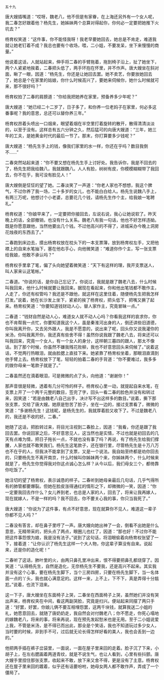     五十九 

   唐大嫂插嘴道：“哎呀，魏老八，他不但是有家眷，在上海还另外有一个女人呢，我二春怎好跟着他？杨先生，她姊妹两个总算对得起你，你何必一定要把她推下火坑去？”

   杨育权笑道：“这件事，你不能怪我呀！我老早要她回去，她总是不肯走，难道我就让她老钉着不成？我总也要有个收场，喂，二小姐，不要发呆，坐下来慢慢的商量。”

   他说着这话，人就站起来，伸手将二春的手臂拖着，拖到椅子沿上，扯了她坐下，两个人紧紧地挨着，二春把头低了，两手环抱在怀里，并不作声。唐大嫂坐在斜对面，瞅了一眼，因道：“杨先生，你还是让她回去罢。她不卖艺，你要放她回去了，她总是个在家里的姑娘，你什么时候高兴了，要她来伺候你，她什么时候就可来，那不很好吗？”

   杨育权拍了二春的肩膀道：“你给我把她养在家里，预备养多少年呢？”

   唐大嫂道：“她已经二十二岁了，日子多了，和你养一位老妈子在家里，何必多这番事呢？我的意思，总还可以替你养三年。”

   杨育权昂着头喷出一口烟来，眼望着烟在半空里打着旋转的散开，散得清清淡淡的，以至于没有。这样总有五六分钟之久，然后猛可的向唐大嫂道：“三年，她三年的工夫，是她黄金时代的最后一节了。那末，你打算要多少钱呢？”

   唐大嫂道：“杨先生手上的钱，像我们家里的水一样，你还在乎吗？数目我倒不……”

   二春突然站起来道：“你不要又想在杨先生手上讨好处。我告诉你，我是不回去的了，杨先生把我给魏八，我就跟魏八。人人有脸，树树有皮，你模模糊糊带了我回去，你不在乎，我可没有脸见人！”

   唐大嫂倒是怔怔的望了她。二春淡笑了一声道：“你老人家也不想想，我这个脾气，不过你养了我一场，二十多岁的女儿，也不能白白给人。杨先生说魏八手上，有两三万呢，他想讨个小老婆，总要花几个钱，请杨先生作个主，给我娘一笔聘礼。”

   杨育权道：“你娘早来了，一定要把你接回去，左说右说，我心让她说软了。昨天晚上的话，全部撤销，也没有什么关系。魏老八有我一句话，他也不好怎样违拗。既是你愿意跟他，当然他要出几个钱。不过他高兴的不得了，进城采办今晚上洞房花烛夜的东西去了。”

   二春跑到床边去，摸出杨育权放在枕头下的一本支票簿，放到杨育权左手，又把他襟上的自来水笔抽下，塞在他右手心，向他微笑道：“难道你作个主，写一张支票给我娘，他敢不承认吗？”

   杨育权手里拿了笔，偏了头向她望着微笑道：“天下有这样的理，我开支票送人，叫人家来认这笔帐。”

   二春道。“你说的话，是你自己忘记了。你说过，我就是跟了魏老八去，什么时候叫我回来，他什么时候就要让我回来。据现在看起来，你和他出笔钱都不敢作主，人走了，你还有权管吗？我还是不跟他，就这样在这里住着，随便杨先生把我怎样打发。”说着，她在长沙发上坐下，紧紧的挨了杨育权，把头低下，把嘴又撅了起来。杨育权笑道：“你要知道钱财动人心，替人家作主，究竟冒昧一点。”

   二春道：“钱财自然是动人心，难道女人就不动人心吗？你看我这样的哀求你，你也不肯帮我一点忙，你要知道我这个人，虽是秦淮河出身的人，倒还讲些旧道德，你叫我离开你，又去另外跟人，我是不愿意的，说出来了呢，回头你又说我灌你的米汤，你叫我离开你，我还真有些舍不得！虽然你说我跟了魏老八去，将来还可以叫我回来，究竟一个女人，有一个女人的身分，这样朝三暮四的跟人，那太不像话。到了那个时候，你虽然不嫌我残花败柳，我也不好意思回头来伺候了。”说着这话，不觉两行热眼泪，就由脸腮上直挂下来。她紧靠了杨育权坐着，那眼泪直滴到他手臂上去。杨育权放下了笔，轻轻的拍着二春的手背道：“你不要难过，我多多的拨你母亲一笔款子就是了。”

   二春虽然还在滴着眼泪，可是微微的点了头，向他道：“谢谢你！”

   那声音很是轻微，透着有几分可怜的样子。杨育权心里一动，就提起自来水笔，在支票上开了一个两千元整的数目，签完了字，回头一看二春的脸色并没有和转过来，因笑道：“若是由魏老八自己出手，决计写不出这样多的数目。”说着，撕下那张支票，交给了唐大嫂。她原是愁苦了脸子，坐在一边的，接过支票看了，微微的笑道：“多谢杨先生！这钱昵，是杨先生的，我就厚着脸又收下了。不过是魏老八的，我还是不收的好。二春。”

   她随了这话，把脸转过来，将目光注视到二春脸上，因道：“我看，你还是跟了我回去罢。你说回家之后，不好意思见人，这当然也是实情，不过也就是初回去的几天有点难为情，把日子拖长一点，不就也没有事了吗？再说，有了杨先生给我们撑腰，人家也就不敢笑我们。杨先生这笔款子，还在银行里，尽管杨先生是十万八万也不在乎的人，但我决不能拿到了支票，又是一个说法。我自始至终都是劝你回去的，只要杨先生不离开南京，什么时候叫你姊妹两个来，你姊妹两个，什么时候来就是了，杨先生你觉得我对你这点诚心怎么样？从今以后，我们母女三个，都倚靠你吃饭了。”

   她注切的望了杨育权，表示诚恳的样子。二春听到她母亲最后几句话，几乎气得所有的肺管都要爆裂。但她在脸皮涨得通红的情形之下，却微微的一笑，因道：“你一定要我回去作什么？女儿养到老，也总是人家的人，回去了，将来让我再嫁人，现在就嫁人，不是一样的吗？我不回去，你不要关心我的事，你只当我死了。”

   唐大嫂道：“你说为了这件事，有点不好意思，现在就算你不见人，难道这一辈子你都不见人吗？”

   二春没有答言，却在鼻子里哼了一声。唐大嫂向她出神了一会，倒看不出她是什么意思，无精带采的，把头点了两点，眼圈儿也红了，因道：“那也好！不过你不能把这件事怨恨为娘，我是没有法子。”说到了这句话，将泪眼偷着向杨育权张望了一下，接着道：“让你认识了杨先生这样一个大人物，你这辈子算没有自来。说起来，还是你的造化呢！”

   二春听了这话，肺叶里的火，由两只鼻孔里冲出来，恨不得要把鼻孔都烧穿了。因笑道：“认得杨先生，自然是造化，无奈杨先生不要我，还是高兴不起来。其实我并没有这个心事，要在杨先生脚下，当个三房四房，只要在杨先生脚下，当一名体面一点的丫头，我也就心满意足的。这样一来，上不上，下不下，真是弄得十分尴尬。”说着，也流下泪来。

   这一下子，唐大嫂坐在东面椅子上哭，二春坐在西面椅子上哭，虽然她们并没有哭出声来，杨育权夹在中间，看这两副哭脸，究竟是扫兴。便站起来同摆了两只手道：“好罢，好罢，你娘儿俩不要互相埋怨罢，这两千块钱，就算我送二小姐的礼，她愿意回去，就随了唐奶奶走，我自然会对付魏老八；你不愿走，你死心塌地的嫁魏老八，将来的事，将来再说，现在预先发起愁米也是无用。至于二小姐说爱上我，不管是米汤，是不得已而出此，那全是个笑话，我也不知道玩过多少女人，当时要的时候，非到手不可，过后就无论长得怎样好看的美人，我也会丢到一边的。”

   他把两手插在裤子岔袋里，一面说，一面在屋子里来回的走着。脸子沉了下来，小胡子上，在左右腮画着两道青纹，就是不说生气，也让人看到，心里有些抖颤。唐大嫂手里捏住那张支票，收起来不敢，放下来又舍不得，更是没有了主意。杨育权还在屋子里来回的踱着，似乎还有话要吩咐，她母女两人都不敢作声，弄成了一个僵局了。

